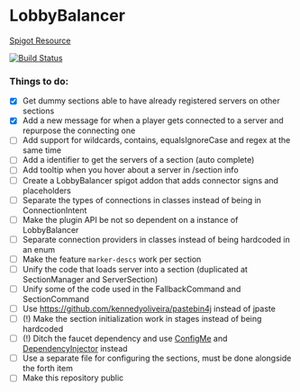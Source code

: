 # LobbyBalancer
[Spigot Resource](https://www.spigotmc.org/resources/10788/)

[![Build Status](https://travis-ci.com/jaime29010/LobbyBalancer.svg?token=2yUi9WpA9QzSbJx9eTmy&branch=master)](https://travis-ci.com/jaime29010/LobbyBalancer)

### Things to do:
- [x] Get dummy sections able to have already registered servers on other sections
- [x] Add a new message for when a player gets connected to a server and repurpose the connecting one
- [ ] Add support for wildcards, contains, equalsIgnoreCase and regex at the same time
- [ ] Add a identifier to get the servers of a section (auto complete)
- [ ] Add tooltip when you hover about a server in /section info
- [ ] Create a LobbyBalancer spigot addon that adds connector signs and placeholders
- [ ] Separate the types of connections in classes instead of being in ConnectionIntent
- [ ] Make the plugin API be not so dependent on a instance of LobbyBalancer
- [ ] Separate connection providers in classes instead of being hardcoded in an enum
- [ ] Make the feature `marker-descs` work per section
- [ ] Unify the code that loads server into a section (duplicated at SectionManager and ServerSection) 
- [ ] Unify some of the code used in the FallbackCommand and SectionCommand
- [ ] Use https://github.com/kennedyoliveira/pastebin4j instead of jpaste
- [ ] (!) Make the section initialization work in stages instead of being hardcoded
- [ ] (!) Ditch the faucet dependency and use [ConfigMe](https://github.com/AuthMe/ConfigMe) and [DependencyInjector](https://github.com/ljacqu/DependencyInjector) instead
- [ ] Use a separate file for configuring the sections, must be done alongside the forth item
- [ ] Make this repository public